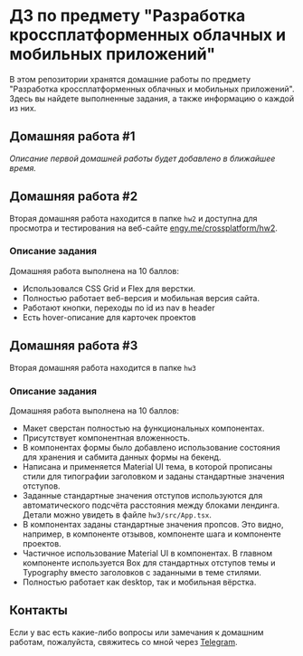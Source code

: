 # ДЗ по предмету "Разработка кроссплатформенных облачных и мобильных приложений"

В этом репозитории хранятся домашние работы по предмету "Разработка кроссплатформенных облачных и мобильных приложений". Здесь вы найдете выполненные задания, а также информацию о каждой из них.

## Домашняя работа #1

_Описание первой домашней работы будет добавлено в ближайшее время._

## Домашняя работа #2

Вторая домашняя работа находится в папке `hw2` и доступна для просмотра и тестирования на веб-сайте [engy.me/crossplatform/hw2](https://engy.me/crossplatform/hw2).

### Описание задания

Домашняя работа выполнена на 10 баллов:

- Использовался CSS Grid и Flex для верстки.
- Полностью работает веб-версия и мобильная версия сайта.
- Работают кнопки, переходы по id из nav в header
- Есть hover-описание для карточек проектов

## Домашняя работа #3

Вторая домашняя работа находится в папке `hw3`

### Описание задания

Домашняя работа выполнена на 10 баллов:

- Макет сверстан полностью на функциональных компонентах.
- Присутствует компонентная вложенность.
- В компонентах формы было добавлено использование состояния для хранения и сабмита данных формы на бекенд.
- Написана и применяется Material UI тема, в которой прописаны стили для типографии заголовком и заданы стандартные значения отступов.
- Заданные стандартные значения отступов используются для автоматического подсчёта расстояния между блоками лендинга. Детали можно увидеть в файле `hw3/src/App.tsx`.
- В компонентах заданы стандартные значения пропсов. Это видно, например, в компоненте отзывов, компоненте шага и компоненте проектов.
- Частичное использование Material UI в компонентах. В главном компоненте используется Box для стандартных отступов темы и Typography вместо заголовков с заданными в теме стилями.
- Полностью работает как desktop, так и мобильная вёрстка.

## Контакты

Если у вас есть какие-либо вопросы или замечания к домашним работам, пожалуйста, свяжитесь со мной через [Telegram](https://t.me/engynear).
